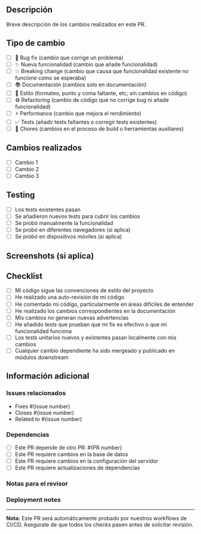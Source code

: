 ## Descripción

Breve descripción de los cambios realizados en este PR.

## Tipo de cambio

- [ ] 🐛 Bug fix (cambio que corrige un problema)
- [ ] ✨ Nueva funcionalidad (cambio que añade funcionalidad)
- [ ] 💥 Breaking change (cambio que causa que funcionalidad existente no funcione como se esperaba)
- [ ] 📚 Documentación (cambios solo en documentación)
- [ ] 🎨 Estilo (formateo, punto y coma faltante, etc; sin cambios en código)
- [ ] ♻️ Refactoring (cambio de código que no corrige bug ni añade funcionalidad)
- [ ] ⚡ Performance (cambio que mejora el rendimiento)
- [ ] ✅ Tests (añadir tests faltantes o corregir tests existentes)
- [ ] 🔧 Chores (cambios en el proceso de build o herramientas auxiliares)

## Cambios realizados

- [ ] Cambio 1
- [ ] Cambio 2
- [ ] Cambio 3

## Testing

- [ ] Los tests existentes pasan
- [ ] Se añadieron nuevos tests para cubrir los cambios
- [ ] Se probó manualmente la funcionalidad
- [ ] Se probó en diferentes navegadores (si aplica)
- [ ] Se probó en dispositivos móviles (si aplica)

## Screenshots (si aplica)

<!-- Añade screenshots o GIFs que muestren los cambios visuales -->

## Checklist

- [ ] Mi código sigue las convenciones de estilo del proyecto
- [ ] He realizado una auto-revisión de mi código
- [ ] He comentado mi código, particularmente en áreas difíciles de entender
- [ ] He realizado los cambios correspondientes en la documentación
- [ ] Mis cambios no generan nuevas advertencias
- [ ] He añadido tests que prueban que mi fix es efectivo o que mi funcionalidad funciona
- [ ] Los tests unitarios nuevos y existentes pasan localmente con mis cambios
- [ ] Cualquier cambio dependiente ha sido mergeado y publicado en módulos downstream

## Información adicional

### Issues relacionados

- Fixes #(issue number)
- Closes #(issue number)
- Related to #(issue number)

### Dependencias

- [ ] Este PR depende de otro PR: #(PR number)
- [ ] Este PR requiere cambios en la base de datos
- [ ] Este PR requiere cambios en la configuración del servidor
- [ ] Este PR requiere actualizaciones de dependencias

### Notas para el revisor

<!-- Cualquier información adicional que pueda ser útil para el revisor -->

### Deployment notes

<!-- Instrucciones especiales para el deployment, si las hay -->

---

**Nota:** Este PR será automáticamente probado por nuestros workflows de CI/CD. Asegúrate de que todos los checks pasen antes de solicitar revisión.